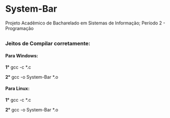 # System-Bar
Projeto Acadêmico de Bacharelado em Sistemas de Informação; Período 2 - Programação

##

### Jeitos de Compilar corretamente:
#### Para Windows:

**1°** gcc -c *.c

**2°** gcc -o System-Bar *.o 

 

#### Para Linux:

**1°** gcc -c *.c

**2°** gcc -o System-Bar *.o 
